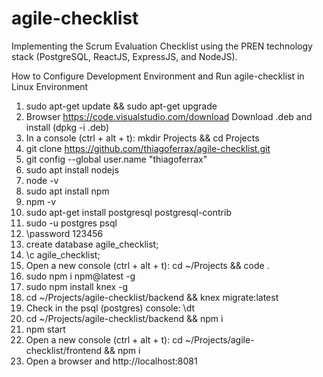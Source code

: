# agile-checklist
Implementing the Scrum Evaluation Checklist using the PREN technology stack (PostgreSQL, ReactJS, ExpressJS, and NodeJS).

How to Configure Development Environment and Run agile-checklist in Linux Environment

1. sudo apt-get update && sudo apt-get upgrade
2. Browser https://code.visualstudio.com/download Download .deb and install (dpkg -i <your>.deb)
3. In a console (ctrl + alt + t): mkdir Projects && cd Projects
4. git clone https://github.com/thiagoferrax/agile-checklist.git
5. git config --global user.name "thiagoferrax"
6. sudo apt install nodejs
7. node -v
8. sudo apt install npm
9. npm -v
10. sudo apt-get install postgresql postgresql-contrib
11. sudo -u postgres psql
12. \password 123456
13. create database agile_checklist;
14.  \c agile_checklist;
15. Open a new console (ctrl + alt + t): cd ~/Projects && code .
16. sudo npm i npm@latest -g
17. sudo npm install knex -g
18. cd ~/Projects/agile-checklist/backend &&  knex migrate:latest 
19. Check in the psql (postgres) console: \dt
20. cd ~/Projects/agile-checklist/backend && npm i
21. npm start
22. Open a new console (ctrl + alt + t): cd ~/Projects/agile-checklist/frontend && npm i
23. Open a browser and http://localhost:8081

